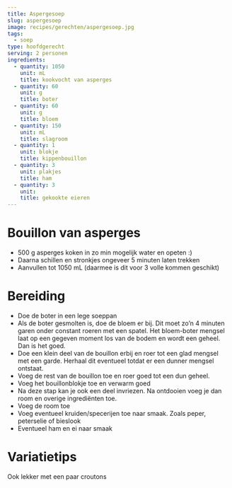 ```yaml
---
title: Aspergesoep
slug: aspergesoep
image: recipes/gerechten/aspergesoep.jpg
tags:
  - soep
type: hoofdgerecht
serving: 2 personen
ingredients:
  - quantity: 1050
    unit: mL
    title: kookvocht van asperges
  - quantity: 60
    unit: g
    title: boter
  - quantity: 60
    unit: g
    title: bloem
  - quantity: 150
    unit: mL
    title: slagroom
  - quantity: 1
    unit: blokje
    title: kippenbouillon
  - quantity: 3
    unit: plakjes
    title: ham
  - quantity: 3
    unit:
    title: gekookte eieren
---
```


# Bouillon van asperges

- 500 g asperges koken in zo min mogelijk water en opeten :)
- Daarna schillen en stronkjes ongeveer 5 minuten laten trekken
- Aanvullen tot 1050 mL (daarmee is dit voor 3 volle kommen geschikt)

# Bereiding

- Doe de boter in een lege soeppan
- Als de boter gesmolten is, doe de bloem er bij. Dit moet zo’n 4 minuten garen onder constant roeren met een spatel. Het bloem-boter mengsel laat op een gegeven moment los van de bodem en wordt een geheel. Dan is het goed.
- Doe een klein deel van de bouillon erbij en roer tot een glad mengsel met een garde. Herhaal dit eventueel totdat er een dunner mengsel ontstaat.
- Voeg de rest van de bouillon toe en roer goed tot een dun geheel.
- Voeg het bouillonblokje toe en verwarm goed
- Na deze stap kan je ook een deel invriezen. Na ontdooien voeg je dan room en overige ingrediënten toe.
- Voeg de room toe
- Voeg eventueel kruiden/specerijen toe naar smaak. Zoals peper, peterselie of bieslook
- Eventueel ham en ei naar smaak

# Variatietips

Ook lekker met een paar croutons
